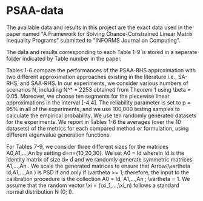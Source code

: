 # PSAA-data

The available data and results in this project are the exact data used in the paper named "A Framework for Solving Chance-Constrained Linear Matrix Inequality Programs" submitted to "INFORMS Journal on Computing".


The data and results corresponding to each Table 1-9 is stored in a seperate folder indicated by Table number in the paper.

Tables 1-6 compare the performances of the PSAA-RHS approximation with two different approximation approaches existing in the literature i.e., SA-RHS, and SAA-RHS. In our experiments, we consider various numbers of scenarios N, including N^* = 2253 obtained from Theorem 1 using \beta = 0.05. Moreover, we choose ten segments for the piecewise linear approximations in the interval [-4,4]. The reliability parameter is set to p = 95% in all of the experiments, and we use 100,000 testing samples to calculate the empirical probability.
We use ten randomly generated datasets for the experiments.
We report in Tables 1-6 the averages (over the 10 datasets) of the metrics for each compared method or formulation, using different eigenvalue generation functions.

For Tables 7-9, we consider three different sizes for the matrices A0,A1,...,An by setting d=n={10,20,30}. We set A0 = Id  wherein Id is the identity matrix of size d× d and we randomly generate symmetric matrices A1,...,An . We scale the generated matrices to ensure that Arrow(\vartheta Id,A1,...,An ) is PSD if and only if \vartheta >= 1; therefore, the input to the calibration procedure is the collection A0 = Id, A1,...,An ; \vartheta = 1.
We assume that the random vector \xi = (\xi_1,...,\xi_n) follows a standard normal distribution N (0; I). 


